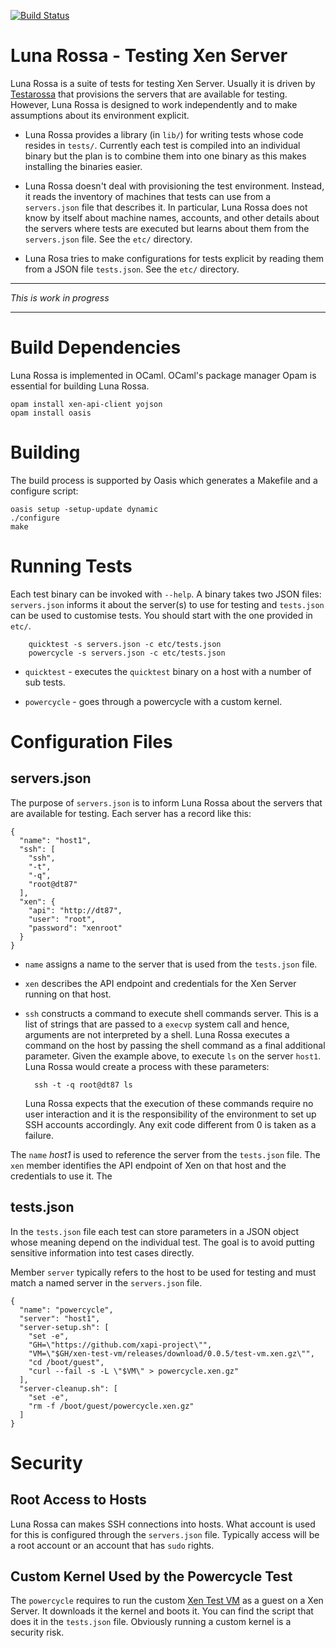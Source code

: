 <!-- vim: set ts=4 sw=4 et: -->

[![Build Status](https://travis-ci.org/lindig/luna-rossa.svg?branch=master)](https://travis-ci.org/lindig/luna-rossa)

# Luna Rossa - Testing Xen Server

Luna Rossa is a suite of tests for testing Xen Server. Usually it is
driven by [Testarossa](https://github.com/xapi-project/testarossa/) that
provisions the servers that are available for testing. However, Luna
Rossa is designed to work independently and to make assumptions about
its environment explicit.

* Luna Rossa provides a library (in `lib/`) for writing tests whose code
    resides in `tests/`. Currently each test is compiled into an individual
    binary but the plan is to combine them into one binary as this makes
    installing the binaries easier.

* Luna Rossa doesn't deal with provisioning the test environment. 
  Instead, it reads the inventory of machines that tests can use from
  a `servers.json` file that describes it. In particular, Luna Rossa
  does not know by itself about machine names, accounts, and other
  details about the servers where tests are executed but learns about
  them from the `servers.json` file. See the `etc/` directory.

* Luna Rosa tries to make configurations for tests explicit by reading
  them from a JSON file `tests.json`. See the `etc/` directory.

---

_This is work in progress_

---

# Build Dependencies

Luna Rossa is implemented in OCaml. OCaml's package manager Opam is
essential for building Luna Rossa.

    opam install xen-api-client yojson
    opam install oasis

# Building

The build process is supported by Oasis which generates a Makefile and a
configure script:

    oasis setup -setup-update dynamic
    ./configure
    make

# Running Tests

Each test binary can be invoked with `--help`. A binary takes two JSON
files: `servers.json` informs it about the server(s) to use for testing
and `tests.json` can be used to customise tests. You should start with
the one provided in `etc/`.

        quicktest -s servers.json -c etc/tests.json
        powercycle -s servers.json -c etc/tests.json

* `quicktest` - executes the `quicktest` binary on a host with 
  a number of sub tests.

* `powercycle` - goes through a powercycle with a custom kernel.

# Configuration Files

## servers.json

The purpose of `servers.json` is to inform Luna Rossa about the
servers that are available for testing. Each server has a record like
this:

    {
      "name": "host1",
      "ssh": [
        "ssh",
        "-t",
        "-q",
        "root@dt87"
      ],
      "xen": {
        "api": "http://dt87",
        "user": "root",
        "password": "xenroot"
      }
    }

* `name` assigns a name to the server that is used from the `tests.json`
    file. 

* `xen` describes the API endpoint and credentials for the Xen Server
    running on that host.

* `ssh` constructs a command to execute shell commands server. This is a
    list of strings that are passed to a `execvp` system call and hence,
    arguments are not interpreted by a shell. Luna Rossa executes a command
    on the host by passing the shell command as a final additional
    parameter. Given the example above, to execute `ls` on the server
    `host1`. Luna Rossa would create a process with these parameters:

        ssh -t -q root@dt87 ls

    Luna Rossa expects that the execution of these commands require no
    user interaction and it is the responsibility of the environment to
    set up SSH accounts accordingly. Any exit code different from 0 is
    taken as a failure.

The `name` _host1_ is used to reference the server from the `tests.json`
file. The `xen` member identifies the API endpoint of Xen on that host
and the credentials to use it. The 

## tests.json

In the `tests.json` file each test can store parameters in a JSON object
whose meaning depend on the individual test. The goal is to avoid
putting sensitive information into test cases directly.

Member `server` typically refers to the host to be used for testing and
must match a named server in the `servers.json` file.

    {
      "name": "powercycle",
      "server": "host1",
      "server-setup.sh": [
        "set -e",
        "GH=\"https://github.com/xapi-project\"",
        "VM=\"$GH/xen-test-vm/releases/download/0.0.5/test-vm.xen.gz\"",
        "cd /boot/guest",
        "curl --fail -s -L \"$VM\" > powercycle.xen.gz"
      ],
      "server-cleanup.sh": [
        "set -e",
        "rm -f /boot/guest/powercycle.xen.gz"
      ]
    }


# Security

## Root Access to Hosts

Luna Rossa can makes SSH connections into hosts. What account is used
for this is configured through the `servers.json` file. Typically access
will be a root account or an account that has `sudo` rights. 

## Custom Kernel Used by the Powercycle Test

The `powercycle` requires to run the custom [Xen Test
VM](https://github.com/xapi-project/xen-test-vm) as a guest on a Xen
Server. It downloads it the kernel and boots it. You can find the script
that does it in the `tests.json` file. Obviously running a custom kernel
is a security risk.


